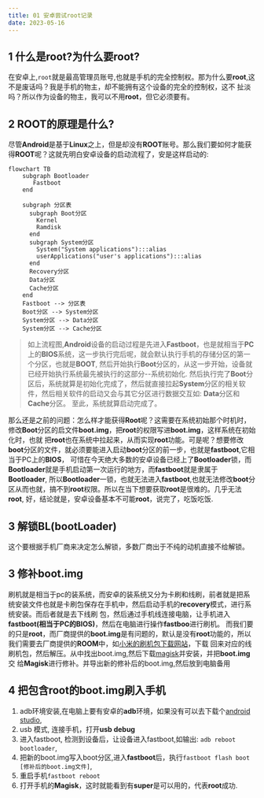 ```yaml
---
title: 01 安卓尝试root记录
date: 2023-05-16
---
```


## 1 什么是root?为什么要root?
在安卓上,`root`就是最高管理员账号,也就是手机的完全控制权。那为什么要**root**,这不是废话吗？我是手机的物主，却不能拥有这个设备的完全的控制权，这不
扯淡吗？所以作为设备的物主，我可以不用**root**，但它必须要有。

## 2 **ROOT**的原理是什么?
尽管**Android**是基于**Linux**之上，但是却没有**ROOT**账号。那么我们要如何才能获得**ROOT**呢？这就先明白安卓设备的启动流程了，安是这样启动的:

``` mermaid
flowchart TB
    subgraph Bootloader
       Fastboot
    end
    
    subgraph 分区表
      subgraph Boot分区
        Kernel
        Ramdisk
      end
      subgraph System分区
        System("System applications"):::alias
        userApplications("user's applications"):::alias
      end
      Recovery分区
      Data分区
      Cache分区
    end
    Fastboot --> 分区表
    Boot分区 --> System分区
    System分区 --> Data分区
    System分区 --> Cache分区
```

> 如上流程图,**Android**设备的启动过程是先进入**Fastboot**，也是就相当于**PC**上的**BIOS**系统，这一步执行完后呢，就会默认执行手机的存储分区的第一个分区，也就是**BOOT**,
> 然后开始执行**Boot**分区的，从这一步开始，设备就已经开始执行系统最先被执行的这部分--系统初始化.
> 然后执行完了**Boot**分区后，系统就算是初始化完成了，然后就直接拉起**System**分区的相关软件，然后相关软件的启动又会与其它分区进行数据交互如: **Data**分区和**Cache**分区。
> 至此，系统就算启动完成了。

那么还是之前的问题：怎么样才能获得**Root**呢？这需要在系统初始那个时机时，修改**Boot**分区的启文件**boot.img**，把**root**的权限写进**boot.img**，这样系统在初始化时，也就
把**root**也在系统中拉起来，从而实现**root**功能。可是呢？想要修改**boot**分区的文件，就必须要能进入启动**boot**分区的前一步，也就是**fastboot**,它相当于PC上的**BIOS**，
可惜在今天绝大多数的安卓设备已经上了**Bootloader**锁，而**Bootloader**就是手机启动第一次运行的地方，而**fastboot**就是隶属于**Bootloader**,
所以**Bootloader**一锁，也就无法进入**fastboot**,也就无法修改**boot**分区从而也就，搞不到**root**权限。所以在当下想要获取**root**是很难的。几乎无法**root**,
好，结论就是，安卓设备基本不可能**root**，说完了，吃饭吃饭.


##  3 解锁BL(bootLoader)

这个要根据手机厂商来决定怎么解锁，多数厂商出于不纯的动机直接不给解锁。


##  3 修补boot.img
刷机就是相当于pc的装系统，而安卓的装系统又分为卡刷和线刷，前者就是把系统安装文件也就是卡刷包保存在手机中，然后启动手机的**recovery**模式，进行系统安装。而后者就是去下线刷
包，然后通过手机线连接电脑，让手机进入**fastboot(相当于PC的BIOS)**，然后在电脑进行操作**fastboo**进行刷机。
而我们要的只是**root**，而厂商提供的**boot.img**是有问题的，默认是没有**root**功能的，所以我们需要去厂商提供的**ROOM**中，如[小米的刷机包下载网站](https://xiaomirom.com/)，下载
回来对应的线刷机包，然后解压。从中找出boot.img,然后下载[magisk](https://github.com/topjohnwu/Magisk/releases)并安装，并把**boot.img**交
给**Magisk**进行修补。并导出新的修补后的boot.img,然后放到电脑备用

## 4 把包含root的boot.img刷入手机
1. adb环境安装,在电脑上要有安卓的**adb**环境，如果没有可以去下载个[android studio](https://developer.android.com/studio),
2. usb 模式, 连接手机，打开**usb debug**
3. 进入fastboot, 检测到设备后，让设备进入fastboot,如输出: `adb reboot bootloader`, 
4. 把新的boot.img写入boot分区,进入**fastboot**后，执行`fastboot flash boot [修补后的boot.img文件]`,
5. 重启手机`fastboot reboot`
6. 打开手机的**Magisk**，这时就能看到有**super**是可以用的，代表**root**成功.



